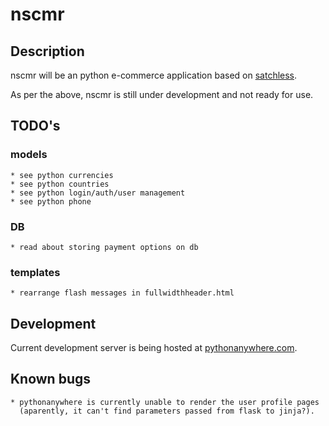 # nscmr

## Description
nscmr will be an python e-commerce application based on
[satchless](https://github.com/mirumee/satchless).

As per the above, nscmr is still under development and not ready for use.

## TODO's
### models
    * see python currencies
    * see python countries
    * see python login/auth/user management
    * see python phone

### DB
    * read about storing payment options on db

### templates
    * rearrange flash messages in fullwidthheader.html

## Development
Current development server is being hosted at
[pythonanywhere.com](http://tls.pythonanywhere.com).

## Known bugs
    * pythonanywhere is currently unable to render the user profile pages
      (aparently, it can't find parameters passed from flask to jinja?).
